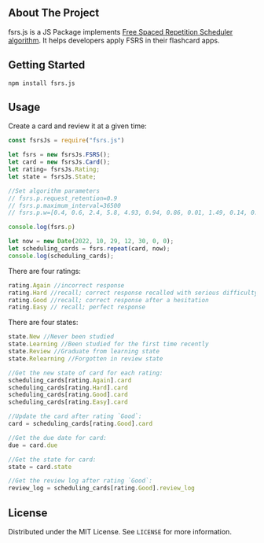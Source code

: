 ## About The Project

fsrs.js is a JS Package implements [Free Spaced Repetition Scheduler algorithm](https://github.com/open-spaced-repetition/free-spaced-repetition-scheduler). It helps developers apply FSRS in their flashcard apps.

## Getting Started

```
npm install fsrs.js
```

## Usage

Create a card and review it at a given time:

```js
const fsrsJs = require("fsrs.js")

let fsrs = new fsrsJs.FSRS();
let card = new fsrsJs.Card();
let rating= fsrsJs.Rating;
let state = fsrsJs.State;

//Set algorithm parameters
// fsrs.p.request_retention=0.9
// fsrs.p.maximum_interval=36500
// fsrs.p.w=[0.4, 0.6, 2.4, 5.8, 4.93, 0.94, 0.86, 0.01, 1.49, 0.14, 0.94, 2.18, 0.05, 0.34, 1.26, 0.29, 2.61]

console.log(fsrs.p)

let now = new Date(2022, 10, 29, 12, 30, 0, 0);
let scheduling_cards = fsrs.repeat(card, now);
console.log(scheduling_cards);
```

There are four ratings:

```js
rating.Again //incorrect response
rating.Hard //recall; correct response recalled with serious difficulty
rating.Good //recall; correct response after a hesitation
rating.Easy // recall; perfect response
```

There are four states:

```js
state.New //Never been studied
state.Learning //Been studied for the first time recently
state.Review //Graduate from learning state
state.Relearning //Forgotten in review state
```

```js
//Get the new state of card for each rating:
scheduling_cards[rating.Again].card
scheduling_cards[rating.Hard].card
scheduling_cards[rating.Good].card
scheduling_cards[rating.Easy].card

//Update the card after rating `Good`:
card = scheduling_cards[rating.Good].card

//Get the due date for card:
due = card.due

//Get the state for card:
state = card.state

//Get the review log after rating `Good`:
review_log = scheduling_cards[rating.Good].review_log
```

## License

Distributed under the MIT License. See `LICENSE` for more information.
